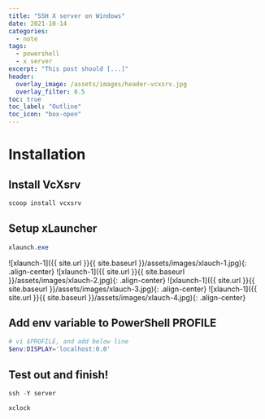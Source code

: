 ```yaml
---
title: "SSH X server on Windows"
date: 2021-10-14
categories:
  - note
tags:
  - powershell
  - x server
excerpt: "This post should [...]"
header:
  overlay_image: /assets/images/header-vcxsrv.jpg
  overlay_filter: 0.5
toc: true
toc_label: "Outline"
toc_icon: "box-open"
---
```


# Installation
## Install VcXsrv

```powershell
scoop install vcxsrv
```

## Setup xLauncher

```powershell
xlaunch.exe
```

![xlaunch-1]({{ site.url }}{{ site.baseurl }}/assets/images/xlauch-1.jpg){: .align-center}
![xlaunch-1]({{ site.url }}{{ site.baseurl }}/assets/images/xlauch-2.jpg){: .align-center}
![xlaunch-1]({{ site.url }}{{ site.baseurl }}/assets/images/xlauch-3.jpg){: .align-center}
![xlaunch-1]({{ site.url }}{{ site.baseurl }}/assets/images/xlauch-4.jpg){: .align-center}

## Add env variable to PowerShell PROFILE

```powershell
# vi $PROFILE, and add below line
$env:DISPLAY='localhost:0.0'
```

## Test out and finish!

```powershell
ssh -Y server
```

```bash
xclock
```
